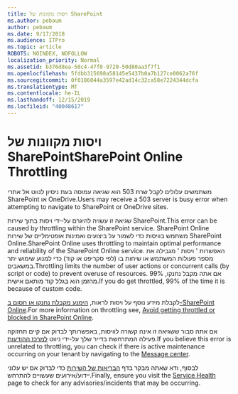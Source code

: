 ```yaml
---
title: ויסות מקוונות של SharePoint
ms.author: pebaum
author: pebaum
ms.date: 9/17/2018
ms.audience: ITPro
ms.topic: article
ROBOTS: NOINDEX, NOFOLLOW
localization_priority: Normal
ms.assetid: b376d8ea-50c4-47f0-9720-50d80aa3f7f1
ms.openlocfilehash: 5fdbb315698a58145e5437b0a7b127ce0062a76f
ms.sourcegitcommit: 0f0186044a3597e42ad14c32ca58e7224344dcfa
ms.translationtype: MT
ms.contentlocale: he-IL
ms.lasthandoff: 12/15/2019
ms.locfileid: "40048617"
---
```

# <a name="sharepoint-online-throttling"></a><span data-ttu-id="13260-102">ויסות מקוונות של SharePoint</span><span class="sxs-lookup"><span data-stu-id="13260-102">SharePoint Online Throttling</span></span>

<span data-ttu-id="13260-103">משתמשים עלולים לקבל שרת 503 הוא שגיאה עמוסה בעת ניסיון לנווט אל אתרי SharePoint או OneDrive.</span><span class="sxs-lookup"><span data-stu-id="13260-103">Users may receive a 503 server is busy error when attempting to navigate to SharePoint or OneDrive sites.</span></span> 

<span data-ttu-id="13260-104">שגיאה זו עשויה להיגרם על-ידי ויסות בתוך שירות SharePoint.</span><span class="sxs-lookup"><span data-stu-id="13260-104">This error can be caused by throttling within the SharePoint service.</span></span> <span data-ttu-id="13260-105">SharePoint Online משתמש בוויסות כדי לשמור על ביצועים ואמינות אופטימליים של שירות SharePoint Online.</span><span class="sxs-lookup"><span data-stu-id="13260-105">SharePoint Online uses throttling to maintain optimal performance and reliability of the SharePoint Online service.</span></span> <span data-ttu-id="13260-106">האפשרות ' ויסות ' מגבילה את מספר פעולות המשתמש או שיחות בו (לפי סקריפט או קוד) כדי למנוע שימוש יתר במשאבים.</span><span class="sxs-lookup"><span data-stu-id="13260-106">Throttling limits the number of user actions or concurrent calls (by script or code) to prevent overuse of resources.</span></span> <span data-ttu-id="13260-107">אם אתה מקבל נחנקו, 99% מהזמן הוא בגלל קוד מותאם אישית.</span><span class="sxs-lookup"><span data-stu-id="13260-107">If you do get throttled, 99% of the time it is because of custom code.</span></span>

<span data-ttu-id="13260-108">לקבלת מידע נוסף על ויסות לראות, [הימנע מקבלת נחנקו או חסום ב-SharePoint Online](https://docs.microsoft.com/sharepoint/dev/general-development/how-to-avoid-getting-throttled-or-blocked-in-sharepoint-online).</span><span class="sxs-lookup"><span data-stu-id="13260-108">For more information on throttling see, [Avoid getting throttled or blocked in SharePoint Online](https://docs.microsoft.com/sharepoint/dev/general-development/how-to-avoid-getting-throttled-or-blocked-in-sharepoint-online).</span></span>

<span data-ttu-id="13260-109">אם אתה סבור ששגיאה זו אינה קשורה לוויסות, באפשרותך לבדוק אם קיים תחזוקה פעילה המתרחשת בדייר שלך על-ידי ניווט [למרכז ההודעות](https://portal.office.com/adminportal/home#/MessageCenter).</span><span class="sxs-lookup"><span data-stu-id="13260-109">If you believe this error is unrelated to throttling, you can check if there is active maintenance occurring on your tenant by navigating to the [Message center](https://portal.office.com/adminportal/home#/MessageCenter).</span></span>

 <span data-ttu-id="13260-110">לבסוף, ודא שאתה מבקר בדף [הבריאות של השירות](https://portal.office.com/adminportal/home#/servicehealth) כדי לבדוק אם יש עלוני יידוע/אירועים שעשויים להתרחש.</span><span class="sxs-lookup"><span data-stu-id="13260-110">Finally, ensure you visit the [Service Health](https://portal.office.com/adminportal/home#/servicehealth) page to check for any advisories/incidents that may be occurring.</span></span>

